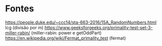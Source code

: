 # Fontes
https://people.duke.edu/~ccc14/sta-663-2016/15A_RandomNumbers.html lcg (divisão por m)
https://www.geeksforgeeks.org/primality-test-set-3-miller-rabin/ (miller-rabin: power e getOddPart)
https://en.wikipedia.org/wiki/Fermat_primality_test (fermat)